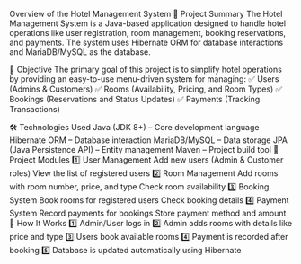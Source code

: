 Overview of the Hotel Management System
📌 Project Summary
The Hotel Management System is a Java-based application designed to handle hotel operations like user registration, room management, booking reservations, and payments. The system uses Hibernate ORM for database interactions and MariaDB/MySQL as the database.

🎯 Objective
The primary goal of this project is to simplify hotel operations by providing an easy-to-use menu-driven system for managing:
✅ Users (Admins & Customers)
✅ Rooms (Availability, Pricing, and Room Types)
✅ Bookings (Reservations and Status Updates)
✅ Payments (Tracking Transactions)

🛠 Technologies Used
Java (JDK 8+) – Core development language
Hibernate ORM – Database interaction
MariaDB/MySQL – Data storage
JPA (Java Persistence API) – Entity management
Maven – Project build tool
📂 Project Modules
1️⃣ User Management
Add new users (Admin & Customer roles)
View the list of registered users
2️⃣ Room Management
Add rooms with room number, price, and type
Check room availability
3️⃣ Booking System
Book rooms for registered users
Check booking details
4️⃣ Payment System
Record payments for bookings
Store payment method and amount
🚀 How It Works
1️⃣ Admin/User logs in
2️⃣ Admin adds rooms with details like price and type
3️⃣ Users book available rooms
4️⃣ Payment is recorded after booking
5️⃣ Database is updated automatically using Hibernate
